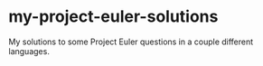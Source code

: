 # my-project-euler-solutions
My solutions to some Project Euler questions in a couple different languages.
